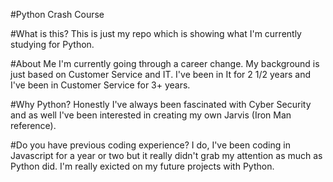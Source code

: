 #Python Crash Course

#What is this?
This is just my repo which is showing what I'm currently studying for Python.

#About Me
I'm currently going through a career change. My background is just based on Customer Service and IT. 
I've been in It for 2 1/2 years and I've been in Customer Service for 3+ years. 

#Why Python?
Honestly I've always been fascinated with Cyber Security and as well I've been interested in creating my own Jarvis (Iron Man reference).

#Do you have previous coding experience?
I do, I've been coding in Javascript for a year or two but it really didn't grab my attention as much as Python did. I'm really exicted on my future projects with Python.
